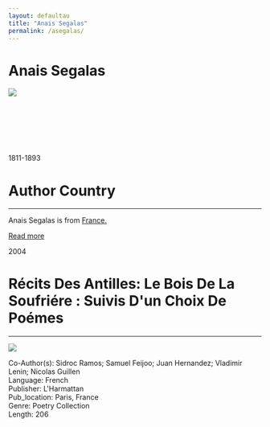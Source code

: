 ```yaml
---
layout: defaultau
title: "Anais Segalas"
permalink: /asegalas/
---
```

<!-- partial:index.partial.html -->
<div class="content">
    <h1>Anais Segalas</h1>
    <div class="quote">
        <div><img src="https://upload.wikimedia.org/wikipedia/commons/2/22/Ana%C3%AFs_S%C3%A9galas.jpg" class="logo"></div>
    </div>
    <div class="timeline">
        <div style="padding-bottom:100px;"></div>
        <div class="block">
            <div class="date right"><p class="right">1811-1893</p></div>
            <div class="dot"></div>
            <div class="left first">
            <div class="author_country">
                <h1>Author Country</h1><hr>
            <div class="aclocation"> <p>Anais Segalas is from <a href="{{ site.baseurl }}/17">France.</a></p></div>
              <div class="acreadmore">  <a href="https://en.wikipedia.org/wiki/Ana%C3%AFs_S%C3%A9galas" target="_blank">Read more</a></div>
            </div>
            </div>
        </div>
        <div class="block">
            <div class="date left"><p class="left">2004</p></div>
            <div class="dot"></div>
            <div class="right hide">
                <h1>Récits Des Antilles: Le Bois De La Soufriére : Suivis D'un Choix De Poémes</h1><hr>
                <p><img src="https://books.google.dm/books/content?id=ozFmzgEACAAJ&printsec=frontcover&img=1&zoom=1&imgtk=AFLRE712feGfB8ZnMNWQXLY3YhzO_DMCSIBczXpsh9LQEEslt1WkrZwGIAEBRPKIf4H4YXDVshPjrWTXU40sPGg83piZN9-MgKP5PiPewHweqt_BkK8dkeKrg0cwYb5h6obAVwn52ms7"></p>
                <p>
		    Co-Author(s): Sidroc Ramos; Samuel Feijoo; Juan Hernandez; Vladimir Lenin; Nicolas Guillen<br/>               
		    Language: French<br/>
                Publisher: L'Harmattan<br/>
                Pub_location: Paris, France<br/>
                Genre: Poetry Collection<br/>
                Length: 206  <br/>                   </p>
            </div>
        </div>
  <!-- partial -->
<script src='https://cdnjs.cloudflare.com/ajax/libs/jquery/3.1.1/jquery.min.js'></script><script  src="{{ site.baseurl }}/assets/js/authorscript.js"></script>